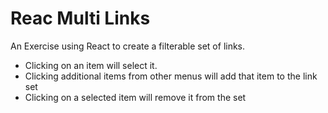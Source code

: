 Reac Multi Links
=================

An Exercise using React to create a filterable set of links.

  * Clicking on an item will select it. 
  * Clicking additional items from other menus will add that item to the link set
  * Clicking on a selected item will remove it from the set


